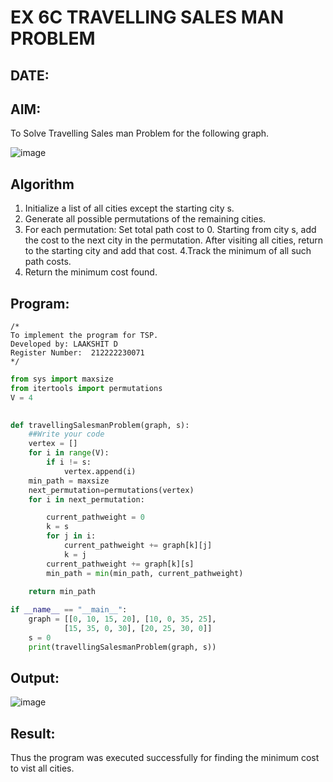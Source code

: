 # EX 6C TRAVELLING SALES MAN PROBLEM
## DATE:
## AIM:
To Solve Travelling Sales man Problem for the following graph.

![image](https://github.com/user-attachments/assets/653921a4-3d7b-4691-9b41-735e80f7af0b)



## Algorithm
1. Initialize a list of all cities except the starting city s.
2. Generate all possible permutations of the remaining cities.
3. For each permutation:
        Set total path cost to 0.
        Starting from city s, add the cost to the next city in the permutation.
        After visiting all cities, return to the starting city and add that cost.
4.Track the minimum of all such path costs. 
5. Return the minimum cost found.  

## Program:
```
/*
To implement the program for TSP.
Developed by: LAAKSHIT D
Register Number:  212222230071
*/
```
```py
from sys import maxsize
from itertools import permutations
V = 4
 

def travellingSalesmanProblem(graph, s):
    ##Write your code
    vertex = [] 
    for i in range(V): 
        if i != s: 
            vertex.append(i) 
    min_path = maxsize 
    next_permutation=permutations(vertex)
    for i in next_permutation:

        current_pathweight = 0
        k = s 
        for j in i: 
            current_pathweight += graph[k][j] 
            k = j 
        current_pathweight += graph[k][s] 
        min_path = min(min_path, current_pathweight) 
         
    return min_path

if __name__ == "__main__":
    graph = [[0, 10, 15, 20], [10, 0, 35, 25],
            [15, 35, 0, 30], [20, 25, 30, 0]]
    s = 0
    print(travellingSalesmanProblem(graph, s))
```
## Output:

![image](https://github.com/user-attachments/assets/c525a13f-ed89-4e68-afbb-722cc7b70766)

## Result:
Thus the program was executed successfully for finding the minimum cost to vist all cities.
